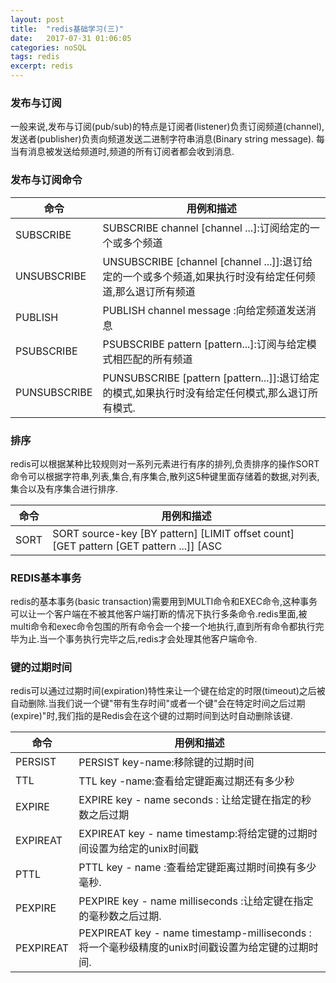 ```yaml
---
layout: post
title:  "redis基础学习(三)"
date:   2017-07-31 01:06:05
categories: noSQL
tags: redis
excerpt: redis
---
```


### 发布与订阅

一般来说,发布与订阅(pub/sub)的特点是订阅者(listener)负责订阅频道(channel),发送者(publisher)负责向频道发送二进制字符串消息(Binary string message). 每当有消息被发送给频道时,频道的所有订阅者都会收到消息.

### 发布与订阅命令

命令 | 用例和描述
--- | --- |
SUBSCRIBE | SUBSCRIBE channel [channel ...]:订阅给定的一个或多个频道
UNSUBSCRIBE | UNSUBSCRIBE [channel [channel ...]]:退订给定的一个或多个频道,如果执行时没有给定任何频道,那么退订所有频道
PUBLISH | PUBLISH channel message :向给定频道发送消息
PSUBSCRIBE |PSUBSCRIBE pattern [pattern...]:订阅与给定模式相匹配的所有频道
PUNSUBSCRIBE | PUNSUBSCRIBE [pattern [pattern...]]:退订给定的模式,如果执行时没有给定任何模式,那么退订所有模式.

### 排序

redis可以根据某种比较规则对一系列元素进行有序的排列,负责排序的操作SORT命令可以根据字符串,列表,集合,有序集合,散列这5种键里面存储着的数据,对列表,集合以及有序集合进行排序.

命令 | 用例和描述
--- | --- |
SORT | SORT source-key [BY pattern] [LIMIT offset count] [GET pattern [GET pattern ...]] [ASC|DESC] [ALPHA] [STORE dest-key]:根据给定的选项,对输入列表,集合或者有序集合进行排序,然后返回或者存储排序的结果.

### REDIS基本事务

redis的基本事务(basic transaction)需要用到MULTI命令和EXEC命令,这种事务可以让一个客户端在不被其他客户端打断的情况下执行多条命令.redis里面,被multi命令和exec命令包围的所有命令会一个接一个地执行,直到所有命令都执行完毕为止.当一个事务执行完毕之后,redis才会处理其他客户端命令.

### 键的过期时间

redis可以通过过期时间(expiration)特性来让一个键在给定的时限(timeout)之后被自动删除.当我们说一个键"带有生存时间"或者一个键"会在特定时间之后过期(expire)"时,我们指的是Redis会在这个键的过期时间到达时自动删除该键.

命令 | 用例和描述
--- | --- |
PERSIST | PERSIST key-name:移除键的过期时间
TTL | TTL key -name:查看给定键距离过期还有多少秒
EXPIRE | EXPIRE key - name seconds : 让给定键在指定的秒数之后过期
EXPIREAT | EXPIREAT key - name timestamp:将给定键的过期时间设置为给定的unix时间戳
PTTL | PTTL key - name :查看给定键距离过期时间换有多少毫秒.
PEXPIRE | PEXPIRE key - name milliseconds :让给定键在指定的毫秒数之后过期.
PEXPIREAT | PEXPIREAT key - name timestamp-milliseconds :将一个毫秒级精度的unix时间戳设置为给定键的过期时间.
